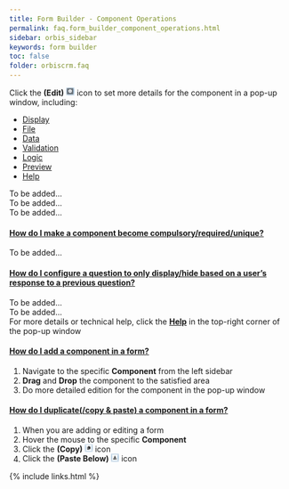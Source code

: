 ```yaml
---
title: Form Builder - Component Operations
permalink: faq.form_builder_component_operations.html
sidebar: orbis_sidebar
keywords: form builder
toc: false
folder: orbiscrm.faq
---
```

Click the <b>(Edit)</b> <img src="images/edit_icon.png" style="width: 3%"> icon to set more details for the component in a pop-up window, including:
<ul id="profileTabs" class="nav nav-tabs">
    <li><a href="#display" data-toggle="tab">Display</a></li>
    <li><a href="#file" data-toggle="tab">File</a></li>
    <li><a href="#tab" data-toggle="tab">Data</a></li>
    <li><a href="#validation" data-toggle="tab">Validation</a></li>
    <li><a href="#logic" data-toggle="tab">Logic</a></li>
    <li><a href="#preview" data-toggle="tab">Preview</a></li>
    <li><a href="#help" data-toggle="tab">Help</a></li>
</ul>
<div class="tab-content">
    <div role="tabpanel" class="tab-pane active" id="display">
        To be added...
    </div>
    <div role="tabpanel" class="tab-pane" id="file">
        To be added...
    </div>
    <div role="tabpanel" class="tab-pane" id="tab">
        To be added...
    </div>
    <div role="tabpanel" class="tab-pane" id="validation">
        <div class="panel panel-default">
            <div class="panel-heading">
                <h4 class="panel-title">
                    <a class="noCrossRef accordion-toggle" data-toggle="collapse" data-parent="#accordion" href="#how-do-i-make-a-component-required">
                        How do I make a component become compulsory/required/unique?
                    </a>
                </h4>
            </div>
            <div id="how-do-i-make-a-component-required" class="panel-collapse collapse noCrossRef">
                <div class="panel-body">
                    To be added...
                </div>
            </div>
        </div>
        <!-- /.panel -->
    </div>
    <div role="tabpanel" class="tab-pane" id="logic">
        <div class="panel panel-default">
            <div class="panel-heading">
                <h4 class="panel-title">
                    <a class="noCrossRef accordion-toggle" data-toggle="collapse" data-parent="#accordion" href="#how-do-i-change-a-component-display-logic">
                        How do I configure a question to only display/hide based on a user’s response to a previous question?
                    </a>
                </h4>
            </div>
            <div id="how-do-i-change-a-component-display-logic" class="panel-collapse collapse noCrossRef">
                <div class="panel-body">
                    To be added...
                </div>
            </div>
        </div>
        <!-- /.panel -->
    </div>
    <div role="tabpanel" class="tab-pane" id="preview">
        To be added...
    </div>
    <div role="tabpanel" class="tab-pane" id="help">
        For more details or technical help, click the <b><a href="https://help.form.io/userguide/" target="_blank">Help</a></b> in the top-right corner of the pop-up window
    </div>
</div>
<div class="panel-group" id="accordion">
    <div class="panel panel-default">
        <div class="panel-heading">
            <h4 class="panel-title">
                <a class="noCrossRef accordion-toggle" data-toggle="collapse" data-parent="#accordion" href="#how-do-i-add-a-component-in-a-form">
                    How do I add a component in a form?
                </a>
            </h4>
        </div>
        <div id="how-do-i-add-a-component-in-a-form" class="panel-collapse collapse noCrossRef">
            <div class="panel-body">
                <ol>
                    <li>Navigate to the specific <b>Component</b> from the left sidebar</li>
                    <li><b>Drag</b> and <b>Drop</b> the component to the satisfied area</li>
                    <li>Do more detailed edition for the component in the pop-up window</li>
                </ol>
            </div>
        </div>
    </div>
    <!-- /.panel -->
    <div class="panel panel-default">
        <div class="panel-heading">
            <h4 class="panel-title">
                <a class="noCrossRef accordion-toggle" data-toggle="collapse" data-parent="#accordion" href="#how-do-i-duplicate-a-component-in-a-form">
                    How do I duplicate(/copy & paste) a component in a form?
                </a>
            </h4>
        </div>
        <div id="how-do-i-duplicate-a-component-in-a-form" class="panel-collapse collapse noCrossRef">
            <div class="panel-body">
                <ol>
                    <li>When you are adding or editing a form</li>
                    <li>Hover the mouse to the specific <b>Component</b></li>
                    <li>Click the <b>(Copy)</b> <img src="images/copy_icon.png" style="width: 3%"> icon</li>
                    <li>Click the <b>(Paste Below)</b> <img src="images/paste_below_icon.png" style="width: 3%"> icon</li>
                </ol>
            </div>
        </div>
    </div>
    <!-- /.panel -->
</div>
<!-- /.panel-group -->

{% include links.html %}
